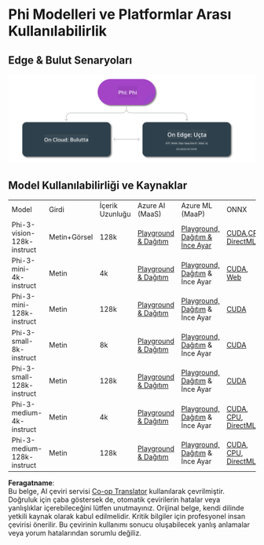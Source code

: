 <!--
CO_OP_TRANSLATOR_METADATA:
{
  "original_hash": "777aa0ff38fceecc29a00834f2f7a2f0",
  "translation_date": "2025-07-16T18:00:47+00:00",
  "source_file": "md/01.Introduction/01/01.Edgeandcloud.md",
  "language_code": "tr"
}
-->
# Phi Modelleri ve Platformlar Arası Kullanılabilirlik

## Edge & Bulut Senaryoları

![EdgeCloud](../../../../../translated_images/01.phiedgecloud.8bf97c622feae80b00fd3ae03fb6cdacfc4f26d0e1a1dcfa4e278abbb8ac22e2.tr.png)

## Model Kullanılabilirliği ve Kaynaklar

| | | | | | | | | |
|-|-|-|-|-|-|-|-|-|
|Model|Girdi|İçerik Uzunluğu|Azure AI (MaaS)|Azure ML (MaaP)|ONNX|Hugging Face|Ollama|Nvidia NIM|
|Phi-3-vision-128k-instruct|Metin+Görsel|128k|[Playground & Dağıtım](https://ai.azure.com/explore/models/Phi-3-vision-128k-instruct/version/2/registry/azureml)|[Playground, Dağıtım & İnce Ayar](https://ml.azure.com/registries/azureml/models/Phi-3-vision-128k-instruct/version/2)|[CUDA](https://huggingface.co/microsoft/Phi-3-vision-128k-instruct-onnx-cuda/tree/main),[CPU](https://huggingface.co/microsoft/Phi-3-vision-128k-instruct-onnx-cpu/tree/main), [DirectML](https://huggingface.co/microsoft/Phi-3-vision-128k-instruct-onnx-directml/tree/main)|[İndir](https://huggingface.co/microsoft/Phi-3-vision-128k-instruct)|-YOK-|[NIM API'leri](https://build.nvidia.com/microsoft/phi-3-vision-128k-instruct)|
|Phi-3-mini-4k-instruct|Metin|4k|[Playground & Dağıtım](https://aka.ms/phi3-mini-4k-azure-ml)|[Playground, Dağıtım](https://aka.ms/phi3-mini-4k-azure-ml) & İnce Ayar|[CUDA](https://huggingface.co/microsoft/Phi-3-mini-4k-instruct-onnx), [Web](https://huggingface.co/microsoft/Phi-3-mini-4k-instruct-onnx)|[Playground & İndir](https://huggingface.co/chat/models/microsoft/Phi-3-mini-4k-instruct)|[GGUF](https://huggingface.co/microsoft/Phi-3-mini-4k-instruct-gguf)|[NIM API'leri](https://build.nvidia.com/microsoft/phi-3-mini-4k)|
|Phi-3-mini-128k-instruct|Metin|128k|[Playground & Dağıtım](https://ai.azure.com/explore/models/Phi-3-mini-128k-instruct/version/9/registry/azureml)|[Playground, Dağıtım](https://ai.azure.com/explore/models/Phi-3-mini-128k-instruct/version/9/registry/azureml) & İnce Ayar|[CUDA](https://huggingface.co/microsoft/Phi-3-mini-128k-instruct-onnx)|[İndir](https://huggingface.co/microsoft/Phi-3-mini-128k-instruct-onnx)|-YOK-|[NIM API'leri](https://build.nvidia.com/microsoft/phi-3-mini)|
|Phi-3-small-8k-instruct|Metin|8k|[Playground & Dağıtım](https://ml.azure.com/registries/azureml/models/Phi-3-small-8k-instruct/version/2)|[Playground, Dağıtım](https://ai.azure.com/explore/models/Phi-3-small-8k-instruct/version/2/registry/azureml) & İnce Ayar|[CUDA](https://huggingface.co/microsoft/Phi-3-small-8k-instruct-onnx-cuda)|[İndir](https://huggingface.co/microsoft/Phi-3-small-8k-instruct-onnx-cuda)|-YOK-|[NIM API'leri](https://build.nvidia.com/microsoft/phi-3-small-8k-instruct?docker=false)|
|Phi-3-small-128k-instruct|Metin|128k|[Playground & Dağıtım](https://ai.azure.com/explore/models/Phi-3-small-128k-instruct/version/2/registry/azureml)|[Playground, Dağıtım](https://ml.azure.com/registries/azureml/models/Phi-3-small-128k-instruct/version/2) & İnce Ayar|[CUDA](https://huggingface.co/microsoft/Phi-3-medium-128k-instruct-onnx-cuda)|[İndir](https://huggingface.co/microsoft/Phi-3-small-128k-instruct)|-YOK-|[NIM API'leri](https://build.nvidia.com/microsoft/phi-3-small-128k-instruct?docker=false)|
|Phi-3-medium-4k-instruct|Metin|4k|[Playground & Dağıtım](https://huggingface.co/microsoft/Phi-3-medium-4k-instruct)|[Playground, Dağıtım](https://ml.azure.com/registries/azureml/models/Phi-3-medium-4k-instruct/version/2) & İnce Ayar|[CUDA](https://huggingface.co/microsoft/Phi-3-medium-4k-instruct-onnx-cuda/tree/main), [CPU](https://huggingface.co/microsoft/Phi-3-medium-4k-instruct-onnx-cpu/tree/main), [DirectML](https://huggingface.co/microsoft/Phi-3-medium-4k-instruct-onnx-directml/tree/main)|[İndir](https://huggingface.co/microsoft/Phi-3-medium-4k-instruct)|-YOK-|[NIM API'leri](https://build.nvidia.com/microsoft/phi-3-medium-4k-instruct?docker=false)|
|Phi-3-medium-128k-instruct|Metin|128k|[Playground & Dağıtım](https://ai.azure.com/explore/models/Phi-3-medium-128k-instruct/version/2)|[Playground, Dağıtım](https://ml.azure.com/registries/azureml/models/Phi-3-medium-128k-instruct/version/2) & İnce Ayar|[CUDA](https://huggingface.co/microsoft/Phi-3-medium-128k-instruct-onnx-cuda/tree/main), [CPU](https://huggingface.co/microsoft/Phi-3-medium-128k-instruct-onnx-cpu/tree/main), [DirectML](https://huggingface.co/microsoft/Phi-3-medium-128k-instruct-onnx-directml/tree/main)|[İndir](https://huggingface.co/microsoft/Phi-3-medium-128k-instruct)|-YOK-|-YOK-|

**Feragatname**:  
Bu belge, AI çeviri servisi [Co-op Translator](https://github.com/Azure/co-op-translator) kullanılarak çevrilmiştir. Doğruluk için çaba göstersek de, otomatik çevirilerin hatalar veya yanlışlıklar içerebileceğini lütfen unutmayınız. Orijinal belge, kendi dilinde yetkili kaynak olarak kabul edilmelidir. Kritik bilgiler için profesyonel insan çevirisi önerilir. Bu çevirinin kullanımı sonucu oluşabilecek yanlış anlamalar veya yorum hatalarından sorumlu değiliz.